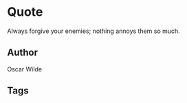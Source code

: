 # Quote

Always forgive your enemies; nothing annoys them so much.

## Author

Oscar Wilde

## Tags


